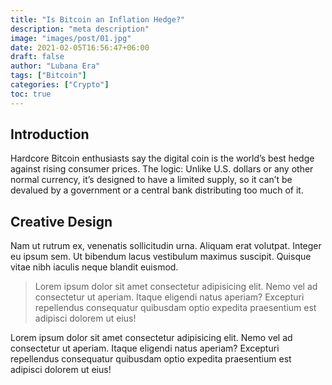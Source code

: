 ```yaml
---
title: "Is Bitcoin an Inflation Hedge?"
description: "meta description"
image: "images/post/01.jpg"
date: 2021-02-05T16:56:47+06:00
draft: false
author: "Lubana Era"
tags: ["Bitcoin"]
categories: ["Crypto"]
toc: true
---
```


## Introduction

Hardcore Bitcoin enthusiasts say the digital coin is the world’s best hedge against rising consumer prices. The logic: Unlike U.S. dollars or any other normal currency, it’s designed to have a limited supply, so it can’t be devalued by a government or a central bank distributing too much of it.

## Creative Design
Nam ut rutrum ex, venenatis sollicitudin urna. Aliquam erat volutpat. Integer eu ipsum sem. Ut bibendum lacus vestibulum maximus suscipit. Quisque vitae nibh iaculis neque blandit euismod.

>Lorem ipsum dolor sit amet consectetur adipisicing elit. Nemo vel ad consectetur ut aperiam. Itaque eligendi natus aperiam? Excepturi repellendus consequatur quibusdam optio expedita praesentium est adipisci dolorem ut eius!

Lorem ipsum dolor sit amet consectetur adipisicing elit. Nemo vel ad consectetur ut aperiam. Itaque eligendi natus aperiam? Excepturi repellendus consequatur quibusdam optio expedita praesentium est adipisci dolorem ut eius!
